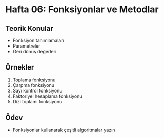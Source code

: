 # Hafta 06: Fonksiyonlar ve Metodlar

## Teorik Konular
- Fonksiyon tanımlamaları
- Parametreler
- Geri dönüş değerleri

## Örnekler
1. Toplama fonksiyonu
2. Çarpma fonksiyonu
3. Sayı kontrol fonksiyonu
4. Faktoriyel hesaplama fonksiyonu
5. Dizi toplamı fonksiyonu

## Ödev
- Fonksiyonlar kullanarak çeşitli algoritmalar yazın
